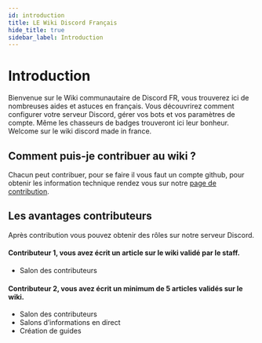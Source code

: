 ```yaml
---
id: introduction
title: LE Wiki Discord Français
hide_title: true
sidebar_label: Introduction
---
```


# Introduction

Bienvenue sur le Wiki communautaire de Discord FR, vous trouverez ici de nombreuses aides et astuces en français.
Vous découvrirez comment configurer votre serveur Discord, gérer vos bots et vos paramètres de compte. Même les chasseurs de badges trouveront ici leur bonheur.
Welcome sur le wiki discord made in france.

## Comment puis-je contribuer au wiki ?
Chacun peut contribuer, pour se faire il vous faut un compte github, pour obtenir les information technique rendez vous sur notre [page de contribution](https://github.com/discordfr/wiki/blob/master/CONTRIBUTING.md). 

## Les avantages contributeurs
Après contribution vous pouvez obtenir des rôles sur notre serveur Discord.

#### Contributeur 1, vous avez écrit un article sur le wiki validé par le staff.
- Salon des contributeurs

#### Contributeur 2, vous avez écrit un minimum de 5 articles validés sur le wiki.
- Salon des contributeurs
- Salons d’informations en direct
- Création de guides
